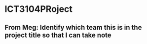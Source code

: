 # ICT3104PRoject

## From Meg: Identify which team this is in the project title so that I can take note
